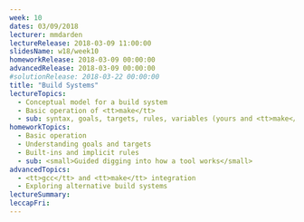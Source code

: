 ```yaml
---
week: 10
dates: 03/09/2018
lecturer: mmdarden
lectureRelease: 2018-03-09 11:00:00
slidesName: w18/week10
homeworkRelease: 2018-03-09 00:00:00
advancedRelease: 2018-03-09 00:00:00
#solutionRelease: 2018-03-22 00:00:00
title: "Build Systems"
lectureTopics:
  - Conceptual model for a build system
  - Basic operation of <tt>make</tt>
  - sub: syntax, goals, targets, rules, variables (yours and <tt>make</tt>'s)
homeworkTopics:
  - Basic operation
  - Understanding goals and targets
  - Built-ins and implicit rules
  - sub: <small>Guided digging into how a tool works</small>
advancedTopics:
  - <tt>gcc</tt> and <tt>make</tt> integration
  - Exploring alternative build systems
lectureSummary:
leccapFri:
---
```

